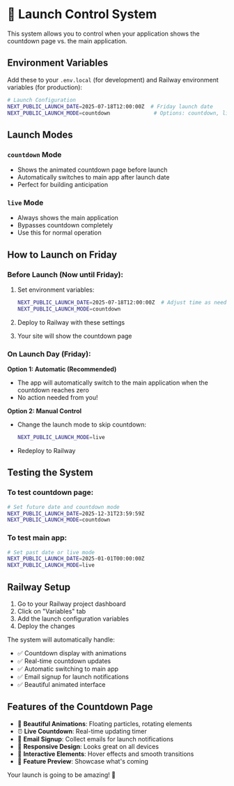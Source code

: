 
# 🚀 Launch Control System

This system allows you to control when your application shows the countdown page vs. the main application.

## Environment Variables

Add these to your `.env.local` (for development) and Railway environment variables (for production):

```bash
# Launch Configuration
NEXT_PUBLIC_LAUNCH_DATE=2025-07-18T12:00:00Z  # Friday launch date
NEXT_PUBLIC_LAUNCH_MODE=countdown              # Options: countdown, live
```

## Launch Modes

### `countdown` Mode
- Shows the animated countdown page before launch
- Automatically switches to main app after launch date
- Perfect for building anticipation

### `live` Mode  
- Always shows the main application
- Bypasses countdown completely
- Use this for normal operation

## How to Launch on Friday

### Before Launch (Now until Friday):
1. Set environment variables:
   ```bash
   NEXT_PUBLIC_LAUNCH_DATE=2025-07-18T12:00:00Z  # Adjust time as needed
   NEXT_PUBLIC_LAUNCH_MODE=countdown
   ```

2. Deploy to Railway with these settings
3. Your site will show the countdown page

### On Launch Day (Friday):
**Option 1: Automatic (Recommended)**
- The app will automatically switch to the main application when the countdown reaches zero
- No action needed from you!

**Option 2: Manual Control**
- Change the launch mode to skip countdown:
  ```bash
  NEXT_PUBLIC_LAUNCH_MODE=live
  ```
- Redeploy to Railway

## Testing the System

### To test countdown page:
```bash
# Set future date and countdown mode
NEXT_PUBLIC_LAUNCH_DATE=2025-12-31T23:59:59Z
NEXT_PUBLIC_LAUNCH_MODE=countdown
```

### To test main app:
```bash
# Set past date or live mode
NEXT_PUBLIC_LAUNCH_DATE=2025-01-01T00:00:00Z
NEXT_PUBLIC_LAUNCH_MODE=live
```

## Railway Setup

1. Go to your Railway project dashboard
2. Click on "Variables" tab
3. Add the launch configuration variables
4. Deploy the changes

The system will automatically handle:
- ✅ Countdown display with animations
- ✅ Real-time countdown updates
- ✅ Automatic switching to main app
- ✅ Email signup for launch notifications
- ✅ Beautiful animated interface

## Features of the Countdown Page

- 🎨 **Beautiful Animations**: Floating particles, rotating elements
- ⏰ **Live Countdown**: Real-time updating timer
- 📧 **Email Signup**: Collect emails for launch notifications  
- 📱 **Responsive Design**: Looks great on all devices
- 🌟 **Interactive Elements**: Hover effects and smooth transitions
- 🚀 **Feature Preview**: Showcase what's coming

Your launch is going to be amazing! 🎉
